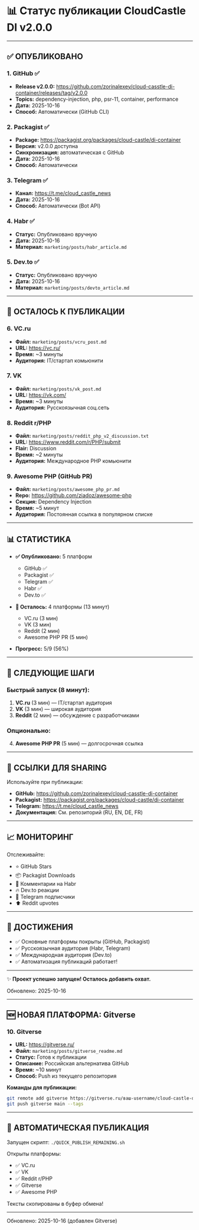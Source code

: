 # 📊 Статус публикации CloudCastle DI v2.0.0

---

## ✅ ОПУБЛИКОВАНО

### 1. GitHub ✅
- **Release v2.0.0:** https://github.com/zorinalexey/cloud-casstle-di-container/releases/tag/v2.0.0
- **Topics:** dependency-injection, php, psr-11, container, performance
- **Дата:** 2025-10-16
- **Способ:** Автоматически (GitHub CLI)

### 2. Packagist ✅
- **Package:** https://packagist.org/packages/cloud-castle/di-container
- **Версия:** v2.0.0 доступна
- **Синхронизация:** автоматическая с GitHub
- **Дата:** 2025-10-16
- **Способ:** Автоматически

### 3. Telegram ✅
- **Канал:** https://t.me/cloud_castle_news
- **Дата:** 2025-10-16
- **Способ:** Автоматически (Bot API)

### 4. Habr ✅
- **Статус:** Опубликовано вручную
- **Дата:** 2025-10-16
- **Материал:** `marketing/posts/habr_article.md`

### 5. Dev.to ✅
- **Статус:** Опубликовано вручную
- **Дата:** 2025-10-16
- **Материал:** `marketing/posts/devto_article.md`

---

## 📝 ОСТАЛОСЬ К ПУБЛИКАЦИИ

### 6. VC.ru
- **Файл:** `marketing/posts/vcru_post.md`
- **URL:** https://vc.ru/
- **Время:** ~3 минуты
- **Аудитория:** IT/стартап комьюнити

### 7. VK
- **Файл:** `marketing/posts/vk_post.md`
- **URL:** https://vk.com/
- **Время:** ~3 минуты
- **Аудитория:** Русскоязычная соц.сеть

### 8. Reddit r/PHP
- **Файл:** `marketing/posts/reddit_php_v2_discussion.txt`
- **URL:** https://www.reddit.com/r/PHP/submit
- **Flair:** Discussion
- **Время:** ~2 минуты
- **Аудитория:** Международное PHP комьюнити

### 9. Awesome PHP (GitHub PR)
- **Файл:** `marketing/posts/awesome_php_pr.md`
- **Repo:** https://github.com/ziadoz/awesome-php
- **Секция:** Dependency Injection
- **Время:** ~5 минут
- **Аудитория:** Постоянная ссылка в популярном списке

---

## 📊 СТАТИСТИКА

- **✅ Опубликовано:** 5 платформ
  - GitHub ✅
  - Packagist ✅
  - Telegram ✅
  - Habr ✅
  - Dev.to ✅

- **📝 Осталось:** 4 платформы (13 минут)
  - VC.ru (3 мин)
  - VK (3 мин)
  - Reddit (2 мин)
  - Awesome PHP PR (5 мин)

- **Прогресс:** 5/9 (56%)

---

## 🎯 СЛЕДУЮЩИЕ ШАГИ

### Быстрый запуск (8 минут):

1. **VC.ru** (3 мин) — IT/стартап аудитория
2. **VK** (3 мин) — широкая аудитория
3. **Reddit** (2 мин) — обсуждение с разработчиками

### Опционально:

4. **Awesome PHP PR** (5 мин) — долгосрочная ссылка

---

## 🔗 ССЫЛКИ ДЛЯ SHARING

Используйте при публикации:

- **GitHub:** https://github.com/zorinalexey/cloud-casstle-di-container
- **Packagist:** https://packagist.org/packages/cloud-castle/di-container
- **Telegram:** https://t.me/cloud_castle_news
- **Документация:** См. репозиторий (RU, EN, DE, FR)

---

## 📈 МОНИТОРИНГ

Отслеживайте:
- ⭐ GitHub Stars
- 📦 Packagist Downloads
- 💬 Комментарии на Habr
- 🔥 Dev.to реакции
- 📱 Telegram подписчики
- ⬆️ Reddit upvotes

---

## 🎉 ДОСТИЖЕНИЯ

- ✅ Основные платформы покрыты (GitHub, Packagist)
- ✅ Русскоязычная аудитория (Habr, Telegram)
- ✅ Международная аудитория (Dev.to)
- ✅ Автоматизация публикаций работает!

---

✨ **Проект успешно запущен! Осталось добавить охват.**

Обновлено: 2025-10-16

---

## 🆕 НОВАЯ ПЛАТФОРМА: Gitverse

### 10. Gitverse
- **URL:** https://gitverse.ru/
- **Файл:** `marketing/posts/gitverse_readme.md`
- **Статус:** Готов к публикации
- **Описание:** Российская альтернатива GitHub
- **Время:** ~10 минут
- **Способ:** Push из текущего репозитория

**Команды для публикации:**
```bash
git remote add gitverse https://gitverse.ru/ваш-username/cloud-castle-di-container.git
git push gitverse main --tags
```

---

## 🚀 АВТОМАТИЧЕСКАЯ ПУБЛИКАЦИЯ

Запущен скрипт: `./QUICK_PUBLISH_REMAINING.sh`

Открыты платформы:
- ✅ VC.ru
- ✅ VK
- ✅ Reddit r/PHP
- ✅ Gitverse
- ✅ Awesome PHP

Тексты скопированы в буфер обмена!

---

Обновлено: 2025-10-16 (добавлен Gitverse)
